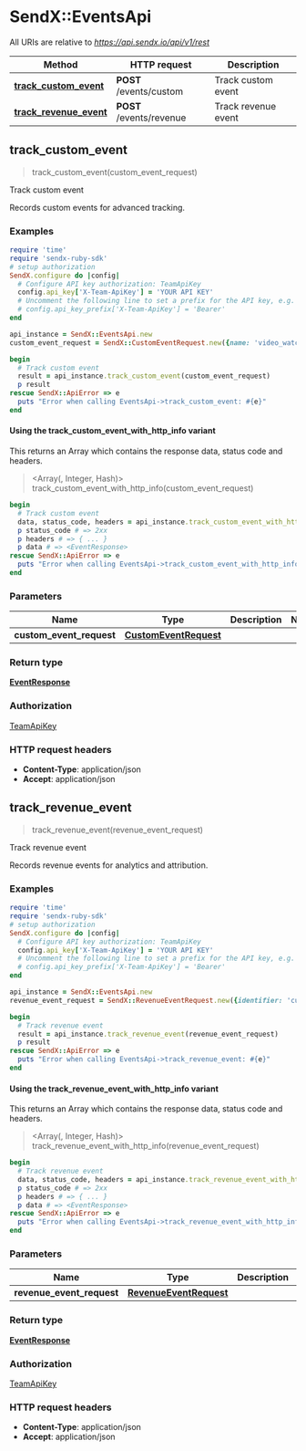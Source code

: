 # SendX::EventsApi

All URIs are relative to *https://api.sendx.io/api/v1/rest*

| Method | HTTP request | Description |
| ------ | ------------ | ----------- |
| [**track_custom_event**](EventsApi.md#track_custom_event) | **POST** /events/custom | Track custom event |
| [**track_revenue_event**](EventsApi.md#track_revenue_event) | **POST** /events/revenue | Track revenue event |


## track_custom_event

> <EventResponse> track_custom_event(custom_event_request)

Track custom event

Records custom events for advanced tracking. 

### Examples

```ruby
require 'time'
require 'sendx-ruby-sdk'
# setup authorization
SendX.configure do |config|
  # Configure API key authorization: TeamApiKey
  config.api_key['X-Team-ApiKey'] = 'YOUR API KEY'
  # Uncomment the following line to set a prefix for the API key, e.g. 'Bearer' (defaults to nil)
  # config.api_key_prefix['X-Team-ApiKey'] = 'Bearer'
end

api_instance = SendX::EventsApi.new
custom_event_request = SendX::CustomEventRequest.new({name: 'video_watched'}) # CustomEventRequest | 

begin
  # Track custom event
  result = api_instance.track_custom_event(custom_event_request)
  p result
rescue SendX::ApiError => e
  puts "Error when calling EventsApi->track_custom_event: #{e}"
end
```

#### Using the track_custom_event_with_http_info variant

This returns an Array which contains the response data, status code and headers.

> <Array(<EventResponse>, Integer, Hash)> track_custom_event_with_http_info(custom_event_request)

```ruby
begin
  # Track custom event
  data, status_code, headers = api_instance.track_custom_event_with_http_info(custom_event_request)
  p status_code # => 2xx
  p headers # => { ... }
  p data # => <EventResponse>
rescue SendX::ApiError => e
  puts "Error when calling EventsApi->track_custom_event_with_http_info: #{e}"
end
```

### Parameters

| Name | Type | Description | Notes |
| ---- | ---- | ----------- | ----- |
| **custom_event_request** | [**CustomEventRequest**](CustomEventRequest.md) |  |  |

### Return type

[**EventResponse**](EventResponse.md)

### Authorization

[TeamApiKey](../README.md#TeamApiKey)

### HTTP request headers

- **Content-Type**: application/json
- **Accept**: application/json


## track_revenue_event

> <EventResponse> track_revenue_event(revenue_event_request)

Track revenue event

Records revenue events for analytics and attribution. 

### Examples

```ruby
require 'time'
require 'sendx-ruby-sdk'
# setup authorization
SendX.configure do |config|
  # Configure API key authorization: TeamApiKey
  config.api_key['X-Team-ApiKey'] = 'YOUR API KEY'
  # Uncomment the following line to set a prefix for the API key, e.g. 'Bearer' (defaults to nil)
  # config.api_key_prefix['X-Team-ApiKey'] = 'Bearer'
end

api_instance = SendX::EventsApi.new
revenue_event_request = SendX::RevenueEventRequest.new({identifier: 'customer@example.com', amount: 99.99}) # RevenueEventRequest | 

begin
  # Track revenue event
  result = api_instance.track_revenue_event(revenue_event_request)
  p result
rescue SendX::ApiError => e
  puts "Error when calling EventsApi->track_revenue_event: #{e}"
end
```

#### Using the track_revenue_event_with_http_info variant

This returns an Array which contains the response data, status code and headers.

> <Array(<EventResponse>, Integer, Hash)> track_revenue_event_with_http_info(revenue_event_request)

```ruby
begin
  # Track revenue event
  data, status_code, headers = api_instance.track_revenue_event_with_http_info(revenue_event_request)
  p status_code # => 2xx
  p headers # => { ... }
  p data # => <EventResponse>
rescue SendX::ApiError => e
  puts "Error when calling EventsApi->track_revenue_event_with_http_info: #{e}"
end
```

### Parameters

| Name | Type | Description | Notes |
| ---- | ---- | ----------- | ----- |
| **revenue_event_request** | [**RevenueEventRequest**](RevenueEventRequest.md) |  |  |

### Return type

[**EventResponse**](EventResponse.md)

### Authorization

[TeamApiKey](../README.md#TeamApiKey)

### HTTP request headers

- **Content-Type**: application/json
- **Accept**: application/json

